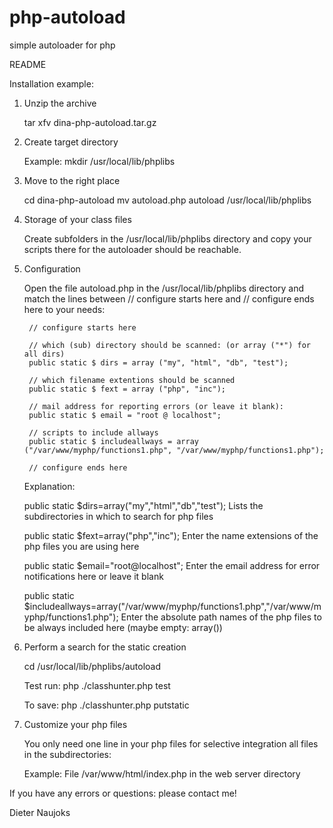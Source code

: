 # php-autoload
simple autoloader for php

README

Installation example:


1. Unzip the archive

	tar xfv dina-php-autoload.tar.gz

2. Create target directory

	Example: mkdir /usr/local/lib/phplibs

3. Move to the right place

	cd dina-php-autoload
	mv autoload.php autoload /usr/local/lib/phplibs

4. Storage of your class files

	Create subfolders in the /usr/local/lib/phplibs directory
	and copy your scripts there for the autoloader should be reachable.

5. Configuration

	Open the file autoload.php in the /usr/local/lib/phplibs directory
	and match the lines between
		// configure starts here
	and
		// configure ends here
	to your needs:

		// configure starts here

		// which (sub) directory should be scanned: (or array ("*") for all dirs)
		public static $ dirs = array ("my", "html", "db", "test");

		// which filename extentions should be scanned
		public static $ fext = array ("php", "inc");

		// mail address for reporting errors (or leave it blank):
		public static $ email = "root @ localhost";

		// scripts to include allways
		public static $ includeallways = array ("/var/www/myphp/functions1.php", "/var/www/myphp/functions1.php");

		// configure ends here

	Explanation:

	public static $dirs=array("my","html","db","test");
	Lists the subdirectories in which to search for php files

	public static $fext=array("php","inc");
	Enter the name extensions of the php files you are using here

	public static $email="root@localhost";
	Enter the email address for error notifications here or leave it blank

	public static $includeallways=array("/var/www/myphp/functions1.php","/var/www/myphp/functions1.php");
	Enter the absolute path names of the php files to be always included here (maybe empty: array())

6. Perform a search for the static creation

	cd /usr/local/lib/phplibs/autoload

	Test run:
		php ./classhunter.php test

	To save:
		php ./classhunter.php putstatic

7. Customize your php files

	You only need one line in your php files for selective integration
	all files in the subdirectories:

	Example:
	File /var/www/html/index.php in the web server directory

	<?php
	// Automatically include all required classes:
	require_once "/usr/local/lib/phplibs/autoload.php";
	$test=new test ();
	...
	?>

If you have any errors or questions: please contact me!

Dieter Naujoks
